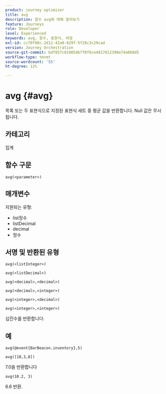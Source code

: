 ```yaml
---
product: journey optimizer
title: avg
description: 함수 avg에 대해 알아보기
feature: Journeys
role: Developer
level: Experienced
keywords: avg, 함수, 표현식, 여정
exl-id: cc70f90c-2d12-42a0-829f-5f28c3c29cad
version: Journey Orchestration
source-git-commit: bdf857c010854b7f0f6ce4817012398e74a068d5
workflow-type: tm+mt
source-wordcount: '55'
ht-degree: 12%

---
```


# avg {#avg}

목록 또는 두 표현식으로 지정된 표현식 세트 중 평균 값을 반환합니다. Null 값은 무시됩니다.


## 카테고리

집계

## 함수 구문

`avg(<parameter>)`

## 매개변수

지원되는 유형:

* list정수
* listDecimal
* decimal
* 정수

## 서명 및 반환된 유형

`avg(<listInteger>)`

`avg(<listDecimal>)`

`avg(<decimal>,<decimal>)`

`avg(<decimal>,<integer>)`

`avg(<integer>,<decimal>)`

`avg(<integer>,<integer>)`

십진수를 반환합니다.

## 예

`avg(@event{BarBeacon.inventory},5)`

`avg([10,3,8])`

7.0을 반환합니다

`avg(10.2, 3)`

6.6 반환.
